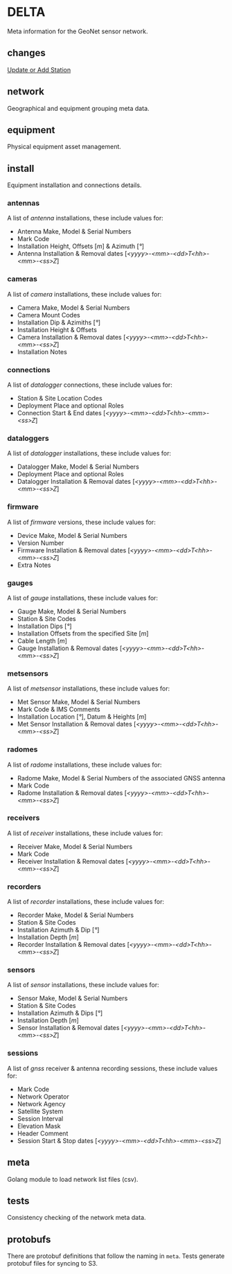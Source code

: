 # DELTA

Meta information for the GeoNet sensor network.

## changes

[Update or Add Station](https://github.com/GeoNet/delta/issues/new?title=Add+%2f+Update+Station&body=%23+Update+or+Add+Station+Details%0d%0a%0d%0a---%0d%0a%0d%0a%23%23+Station+Code%0d%0a%0d%0a%23%23+Network+Code%0d%0a%0d%0a%23%23+Station+Name%0d%0a%0d%0a%23%23+Latitude%0d%0a%0d%0a%23%23+Longitude%0d%0a%0d%0a%23%23+Elevation%0d%0a%0d%0a%23%23+Datum%0d%0a%0d%0a%23%23+Start+Time+%5bYYYY-MM-DDThh%3amm%3assZ%5d%0d%0a%0d%0a%23%23+End+Time+%5bYYYY-MM-DDThh%3amm%3assZ%5d%0d%0a%0d%0a---%0d%0a)

## network

Geographical and equipment grouping meta data.

## equipment

Physical equipment asset management.

## install

Equipment installation and connections details.

### antennas

A list of _antenna_ installations, these include values for:
- Antenna Make, Model &amp; Serial Numbers
- Mark Code
- Installation Height, Offsets [_m_] &amp; Azimuth [_&deg;_]
- Antenna Installation &amp; Removal dates [_&lt;yyyy&gt;-&lt;mm&gt;-&lt;dd&gt;T&lt;hh&gt;-&lt;mm&gt;-&lt;ss&gt;Z_]

### cameras

A list of _camera_ installations, these include values for:
- Camera Make, Model &amp; Serial Numbers
- Camera Mount Codes
- Installation Dip &amp; Azimiths [_&deg;_]
- Installation Height &amp; Offsets
- Camera Installation &amp; Removal dates [_&lt;yyyy&gt;-&lt;mm&gt;-&lt;dd&gt;T&lt;hh&gt;-&lt;mm&gt;-&lt;ss&gt;Z_]
- Installation Notes

### connections

A list of _datalogger_ connections, these include values for:
- Station &amp; Site Location Codes
- Deployment Place and optional Roles
- Connection Start &amp; End dates [_&lt;yyyy&gt;-&lt;mm&gt;-&lt;dd&gt;T&lt;hh&gt;-&lt;mm&gt;-&lt;ss&gt;Z_]

### dataloggers

A list of _datalogger_ installations, these include values for:
- Datalogger Make, Model &amp; Serial Numbers
- Deployment Place and optional Roles
- Datalogger Installation &amp; Removal dates [_&lt;yyyy&gt;-&lt;mm&gt;-&lt;dd&gt;T&lt;hh&gt;-&lt;mm&gt;-&lt;ss&gt;Z_]

### firmware

A list of _firmware_ versions, these include values for:
- Device Make, Model &amp; Serial Numbers
- Version Number
- Firmware Installation &amp; Removal dates [_&lt;yyyy&gt;-&lt;mm&gt;-&lt;dd&gt;T&lt;hh&gt;-&lt;mm&gt;-&lt;ss&gt;Z_]
- Extra Notes

### gauges

A list of _gauge_ installations, these include values for:
- Gauge Make, Model &amp; Serial Numbers
- Station &amp; Site Codes
- Installation Dips [_&deg;_]
- Installation Offsets from the specified Site [_m_]
- Cable Length [_m_]
- Gauge Installation &amp; Removal dates [_&lt;yyyy&gt;-&lt;mm&gt;-&lt;dd&gt;T&lt;hh&gt;-&lt;mm&gt;-&lt;ss&gt;Z_]

### metsensors

A list of _metsensor_ installations, these include values for:
- Met Sensor Make, Model &amp; Serial Numbers
- Mark Code &amp; IMS Comments
- Installation Location [_&deg;_], Datum &amp; Heights [_m_]
- Met Sensor Installation &amp; Removal dates [_&lt;yyyy&gt;-&lt;mm&gt;-&lt;dd&gt;T&lt;hh&gt;-&lt;mm&gt;-&lt;ss&gt;Z_]

### radomes

A list of _radome_ installations, these include values for:
- Radome Make, Model &amp; Serial Numbers of the associated GNSS antenna
- Mark Code
- Radome Installation &amp; Removal dates [_&lt;yyyy&gt;-&lt;mm&gt;-&lt;dd&gt;T&lt;hh&gt;-&lt;mm&gt;-&lt;ss&gt;Z_]

### receivers

A list of _receiver_ installations, these include values for:
- Receiver Make, Model &amp; Serial Numbers
- Mark Code
- Receiver Installation &amp; Removal dates [_&lt;yyyy&gt;-&lt;mm&gt;-&lt;dd&gt;T&lt;hh&gt;-&lt;mm&gt;-&lt;ss&gt;Z_]

### recorders

A list of _recorder_ installations, these include values for:
- Recorder Make, Model &amp; Serial Numbers
- Station &amp; Site Codes
- Installation Azimuth &amp; Dip [_&deg;_]
- Installation Depth [_m_]
- Recorder Installation &amp; Removal dates [_&lt;yyyy&gt;-&lt;mm&gt;-&lt;dd&gt;T&lt;hh&gt;-&lt;mm&gt;-&lt;ss&gt;Z_]

### sensors

A list of _sensor_ installations, these include values for:
- Sensor Make, Model &amp; Serial Numbers
- Station &amp; Site Codes
- Installation Azimuth &amp; Dips [_&deg;_]
- Installation Depth [_m_]
- Sensor Installation &amp; Removal dates [_&lt;yyyy&gt;-&lt;mm&gt;-&lt;dd&gt;T&lt;hh&gt;-&lt;mm&gt;-&lt;ss&gt;Z_]

### sessions

A list of _gnss_ receiver &amp; antenna recording sessions, these include values for:
- Mark Code
- Network Operator
- Network Agency
- Satellite System
- Session Interval
- Elevation Mask
- Header Comment
- Session Start &amp; Stop dates [_&lt;yyyy&gt;-&lt;mm&gt;-&lt;dd&gt;T&lt;hh&gt;-&lt;mm&gt;-&lt;ss&gt;Z_]

## meta

Golang module to load network list files (csv).

## tests

Consistency checking of the network meta data.


## protobufs

There are protobuf definitions that follow the naming in `meta`.  Tests generate protobuf files
for syncing to S3.  
